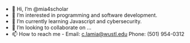 - 👋 Hi, I’m @mia4scholar
- 👀 I’m interested in programming and software development.
- 🌱 I’m currently learning Javascript and cybersecurity.
- 💞️ I’m looking to collaborate on ...
- 📫 How to reach me - Email: c.lamia@wustl.edu Phone: (501) 954-0312 

<!---
mia4scholar/mia4scholar is a ✨ special ✨ repository because its `README.md` (this file) appears on your GitHub profile.
You can click the Preview link to take a look at your changes.
--->
